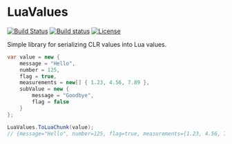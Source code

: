 # LuaValues

[![Build Status](https://travis-ci.org/gatkin/lua-values.svg?branch=master)](https://travis-ci.org/gatkin/lua-values)
[![Build status](https://ci.appveyor.com/api/projects/status/o05aikp5f4kxc8jd?svg=true)](https://ci.appveyor.com/project/gatkin/lua-values)
[![License](https://img.shields.io/github/license/mashape/apistatus.svg)](https://github.com/gatkin/lua-values/blob/master/LICENSE)

Simple library for serializing CLR values into Lua values.

```csharp
var value = new {
    message = "Hello",
    number = 125,
    flag = true,
    measurements = new[] { 1.23, 4.56, 7.89 },
    subValue = new {
        message = "Goodbye",
        flag = false
    }
};

LuaValues.ToLuaChunk(value);
// {message="Hello", number=125, flag=true, measurements={1.23, 4.56, 7.89}, subValue={message="Goodbye", flag=false}}
```
